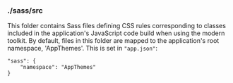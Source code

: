 ### ./sass/src

This folder contains Sass files defining CSS rules corresponding to classes
included in the application's JavaScript code build when using the modern toolkit.
By default, files in this folder are mapped to the application's root namespace, 'AppThemes'.
This is set in `"app.json"`:

    "sass": {
        "namespace": "AppThemes"
    }